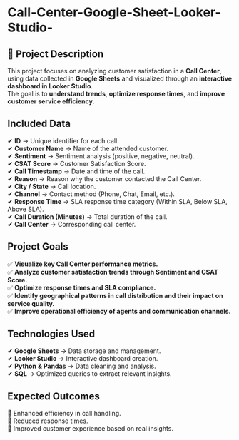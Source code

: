 # Call-Center-Google-Sheet-Looker-Studio-

## 📌 **Project Description**  
This project focuses on analyzing customer satisfaction in a **Call Center**, using data collected in **Google Sheets** and visualized through an **interactive dashboard in Looker Studio**.  
The goal is to **understand trends**, **optimize response times**, and **improve customer service efficiency**.  

##  **Included Data**  
✔ **ID** → Unique identifier for each call.  
✔ **Customer Name** → Name of the attended customer.  
✔ **Sentiment** → Sentiment analysis (positive, negative, neutral).  
✔ **CSAT Score** → Customer Satisfaction Score.  
✔ **Call Timestamp** → Date and time of the call.  
✔ **Reason** → Reason why the customer contacted the Call Center.  
✔ **City / State** → Call location.  
✔ **Channel** → Contact method (Phone, Chat, Email, etc.).  
✔ **Response Time** → SLA response time category (Within SLA, Below SLA, Above SLA).  
✔ **Call Duration (Minutes)** → Total duration of the call.  
✔ **Call Center** → Corresponding call center.  

##  **Project Goals**  
✅ **Visualize key Call Center performance metrics.**  
✅ **Analyze customer satisfaction trends through Sentiment and CSAT Score.**  
✅ **Optimize response times and SLA compliance.**  
✅ **Identify geographical patterns in call distribution and their impact on service quality.**  
✅ **Improve operational efficiency of agents and communication channels.**  

##  **Technologies Used**  
✔ **Google Sheets** → Data storage and management.  
✔ **Looker Studio** → Interactive dashboard creation.  
✔ **Python & Pandas** → Data cleaning and analysis.  
✔ **SQL** → Optimized queries to extract relevant insights.  

##  **Expected Outcomes**  
🔹 Enhanced efficiency in call handling.  
🔹 Reduced response times.  
🔹 Improved customer experience based on real insights.  

